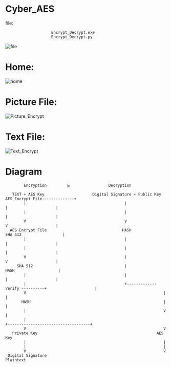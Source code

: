 # Cyber_AES

file:       

                        Encrypt_Decrypt.exe
                        Encrypt_Decrypt.py
![file](https://user-images.githubusercontent.com/69398619/119356885-216e5e00-bcd1-11eb-85dc-295970d27a70.PNG)


# Home:

![home](https://user-images.githubusercontent.com/69398619/119356521-bae94000-bcd0-11eb-9789-fb2fadb98e5c.PNG)

# Picture File:

![Picture_Encrypt](https://user-images.githubusercontent.com/69398619/119356535-c0468a80-bcd0-11eb-8ae5-18564a733a4d.PNG)

# Text File:

![Text_Encrypt](https://user-images.githubusercontent.com/69398619/119356540-c2a8e480-bcd0-11eb-9a1f-081f2b1a303b.PNG)



# Diagram

            Encryption         &                 Decryption

       TEXT + AES Key                     Digital Signature + Public Key        AES Encrypt File--------------+
            |                                           |                               |                     |
            |                                           |                               |                     |
            V                                           V                               V                     |
      AES Encrypt File                                 HASH                          SHA 512                  |
            |                                           |                               |                     |
            |                                           |                               |                     |
            V                                           |                               V                     |
         SHA 512                                        |                              HASH                   |
            |                                           |                               |                     |
            |                                           +------------- Verify ----------+                     |
            V                                                            |                                    |
           HASH                                                          |                                    |
            |                                                            V                                    |
            |                                                            +------------------------------------+
            V                                                            V
       Private Key                                                    AES Key         
            |                                                            |
            |                                                            |
            V                                                            V
     Digital Signature                                               Plaintext

